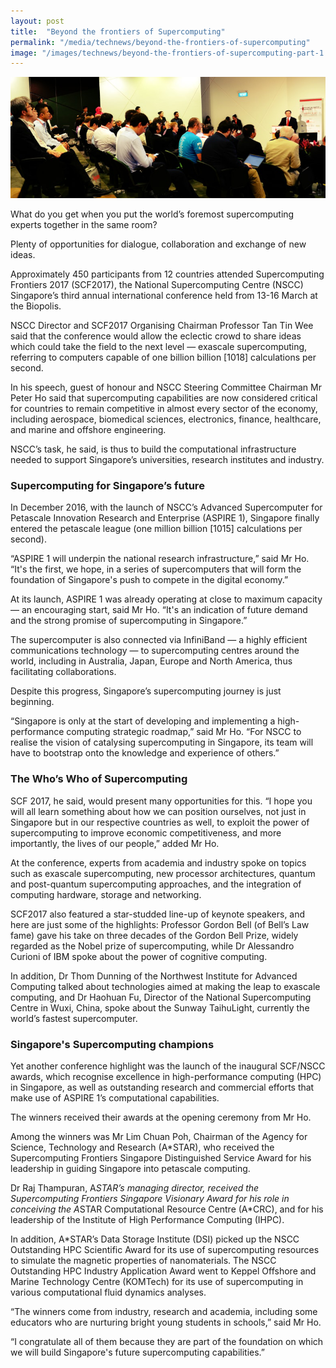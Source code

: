 ```yaml
---
layout: post
title:  "Beyond the frontiers of Supercomputing"
permalink: "/media/technews/beyond-the-frontiers-of-supercomputing"
image: "/images/technews/beyond-the-frontiers-of-supercomputing-part-1.png"
---
```


![Beyond the frontiers of Supercomputing](/images/technews/beyond-the-frontiers-of-supercomputing-part-1.png)

What do you get when you put the world’s foremost supercomputing experts together in the same room?

Plenty of opportunities for dialogue, collaboration and exchange of new ideas.

Approximately 450 participants from 12 countries attended Supercomputing Frontiers 2017 (SCF2017), the National Supercomputing Centre (NSCC) Singapore’s third annual international conference held from 13-16 March at the Biopolis.

NSCC Director and SCF2017 Organising Chairman Professor Tan Tin Wee said that the conference would allow the eclectic crowd to share ideas which could take the field to the next level — exascale supercomputing, referring to computers capable of one billion billion [1018] calculations per second.

In his speech, guest of honour and NSCC Steering Committee Chairman Mr Peter Ho said that supercomputing capabilities are now considered critical for countries to remain competitive in almost every sector of the economy, including aerospace, biomedical sciences, electronics, finance, healthcare, and marine and offshore engineering.

NSCC’s task, he said, is thus to build the computational infrastructure needed to support Singapore’s universities, research institutes and industry.

### **Supercomputing for Singapore’s future**
In December 2016, with the launch of NSCC’s Advanced Supercomputer for Petascale Innovation Research and Enterprise (ASPIRE 1), Singapore finally entered the petascale league (one million billion [1015] calculations per second).

“ASPIRE 1 will underpin the national research infrastructure,” said Mr Ho. “It's the first, we hope, in a series of supercomputers that will form the foundation of Singapore's push to compete in the digital economy.”

At its launch, ASPIRE 1 was already operating at close to maximum capacity — an encouraging start, said Mr Ho. “It's an indication of future demand and the strong promise of supercomputing in Singapore.”  

The supercomputer is also connected via InfiniBand — a highly efficient communications technology — to supercomputing centres around the world, including in Australia, Japan, Europe and North America, thus facilitating collaborations.

Despite this progress, Singapore’s supercomputing journey is just beginning.

“Singapore is only at the start of developing and implementing a high-performance computing strategic roadmap,” said Mr Ho. “For NSCC to realise the vision of catalysing supercomputing in Singapore, its team will have to bootstrap onto the knowledge and experience of others.”

### **The Who’s Who of Supercomputing**
SCF 2017, he said, would present many opportunities for this. “I hope you will all learn something about how we can position ourselves, not just in Singapore but in our respective countries as well, to exploit the power of supercomputing to improve economic competitiveness, and more importantly, the lives of our people,” added Mr Ho.

At the conference, experts from academia and industry spoke on topics such as exascale supercomputing, new processor architectures, quantum and post-quantum supercomputing approaches, and the integration of computing hardware, storage and networking.

SCF2017 also featured a star-studded line-up of keynote speakers, and here are just some of the highlights: Professor Gordon Bell (of Bell’s Law fame) gave his take on three decades of the Gordon Bell Prize, widely regarded as the Nobel prize of supercomputing, while Dr Alessandro Curioni of IBM spoke about the power of cognitive computing.

In addition, Dr Thom Dunning of the Northwest Institute for Advanced Computing talked about technologies aimed at making the leap to exascale computing, and Dr Haohuan Fu, Director of the National Supercomputing Centre in Wuxi, China, spoke about the Sunway TaihuLight, currently the world’s fastest supercomputer.  

### **Singapore's Supercomputing champions**
Yet another conference highlight was the launch of the inaugural SCF/NSCC awards, which recognise excellence in high-performance computing (HPC) in Singapore, as well as outstanding research and commercial efforts that make use of ASPIRE 1’s computational capabilities.

The winners received their awards at the opening ceremony from Mr Ho.

Among the winners was Mr Lim Chuan Poh, Chairman of the Agency for Science, Technology and Research (A*STAR), who received the Supercomputing Frontiers Singapore Distinguished Service Award for his leadership in guiding Singapore into petascale computing.

Dr Raj Thampuran, A*STAR’s managing director, received the Supercomputing Frontiers Singapore Visionary Award for his role in conceiving the A*STAR Computational Resource Centre (A*CRC), and for his leadership of the Institute of High Performance Computing (IHPC).

In addition, A*STAR’s Data Storage Institute (DSI) picked up the NSCC Outstanding HPC Scientific Award for its use of supercomputing resources to simulate the magnetic properties of nanomaterials. The NSCC Outstanding HPC Industry Application Award went to Keppel Offshore and Marine Technology Centre (KOMTech) for its use of supercomputing in various computational fluid dynamics analyses.

“The winners come from industry, research and academia, including some educators who are nurturing bright young students in schools,” said Mr Ho.

“I congratulate all of them because they are part of the foundation on which we will build Singapore's future supercomputing capabilities.”
